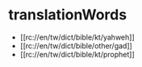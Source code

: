 # translationWords

* [[rc://en/tw/dict/bible/kt/yahweh]]
* [[rc://en/tw/dict/bible/other/gad]]
* [[rc://en/tw/dict/bible/kt/prophet]]
